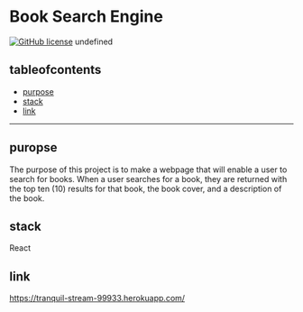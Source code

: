 # Book Search Engine
  [![GitHub license](https://img.shields.io/badge/license-MIT-blue.svg)](undefined)
  undefined
  ## tableofcontents
  * [purpose](#purpose)
  * [stack](#stack)
  * [link](#link)
  ---
  ## puropse
  The purpose of this project is to make a webpage that will enable a user to search for books. When a user searches for a book, they are returned with the top ten (10) results for that book, the book cover, and a description of the book.
  ## stack
  React
  ## link
  https://tranquil-stream-99933.herokuapp.com/
